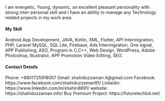 I am energetic, Young, dynamic, an excellent pleasant personality with strong inter-personal skill and I 
have an ability to manage any Technology related projects in my work area.

<h4>My Skill</h4>
Android App Development, JAVA, Kotlin, XML, Flutter, API Intermigration, PHP, Laravel
MySQL, SQL Lite, Firebase, Ads Intermigration, One signal, APP Publishing, ASO, Program in
C,C++, Web Design, WordPress, Adobe Photoshop, Illustrator, APP Promotion Video Editing, SEO.

<h4>Contact Details</h4>
Phone: +8801725918057
Gmail: shahiduzzaman.it@gmail.com
Facebook: https://www.facebook.com/shahiduzzaman91/
Linkedin: https://www.linkedin.com/in/shahin8691/
website: https://shahiduzzaman.info/
Buy Premium Project: https://futuretechbd.net/

